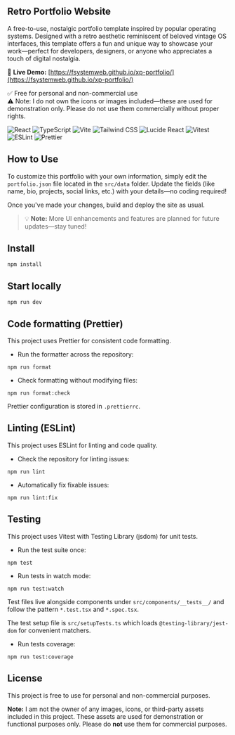 ## Retro Portfolio Website

A free-to-use, nostalgic portfolio template inspired by popular operating systems. Designed with a retro aesthetic reminiscent of beloved vintage OS interfaces, this template offers a fun and unique way to showcase your work—perfect for developers, designers, or anyone who appreciates a touch of digital nostalgia.

🔗 **Live Demo:** [https://fsystemweb.github.io/xp-portfolio/](https://fsystemweb.github.io/xp-portfolio/)

✅ Free for personal and non-commercial use  
⚠️ Note: I do not own the icons or images included—these are used for demonstration only. Please do not use them commercially without proper rights.

![React](https://img.shields.io/badge/React-61DAFB?style=for-the-badge&logo=react&logoColor=black)
![TypeScript](https://img.shields.io/badge/TypeScript-3178C6?style=for-the-badge&logo=typescript&logoColor=white)
![Vite](https://img.shields.io/badge/Vite-646CFF?style=for-the-badge&logo=vite&logoColor=white)
![Tailwind CSS](https://img.shields.io/badge/Tailwind_CSS-38B2AC?style=for-the-badge&logo=tailwind-css&logoColor=white)
![Lucide React](https://img.shields.io/badge/Lucide_React-000000?style=for-the-badge&logo=react&logoColor=white)
![Vitest](https://img.shields.io/badge/Vitest-6E9F18?style=for-the-badge&logo=vitest&logoColor=white)
![ESLint](https://img.shields.io/badge/ESLint-4B32C3?style=for-the-badge&logo=eslint&logoColor=white)
![Prettier](https://img.shields.io/badge/Prettier-F7B93E?style=for-the-badge&logo=prettier&logoColor=black)

## How to Use

To customize this portfolio with your own information, simply edit the `portfolio.json` file located in the `src/data` folder. Update the fields (like name, bio, projects, social links, etc.) with your details—no coding required!

Once you've made your changes, build and deploy the site as usual.

> 💡 **Note:** More UI enhancements and features are planned for future updates—stay tuned!

## Install

```
npm install
```

## Start locally

```
npm run dev
```

## Code formatting (Prettier)

This project uses Prettier for consistent code formatting.

- Run the formatter across the repository:

```
npm run format
```

- Check formatting without modifying files:

```
npm run format:check
```

Prettier configuration is stored in `.prettierrc`.

## Linting (ESLint)

This project uses ESLint for linting and code quality.

- Check the repository for linting issues:

```
npm run lint
```

- Automatically fix fixable issues:

```
npm run lint:fix
```

## Testing

This project uses Vitest with Testing Library (jsdom) for unit tests.

- Run the test suite once:

```
npm test
```

- Run tests in watch mode:

```
npm run test:watch
```

Test files live alongside components under `src/components/__tests__/` and follow the pattern `*.test.tsx` and `*.spec.tsx`.

The test setup file is `src/setupTests.ts` which loads `@testing-library/jest-dom` for convenient matchers.

- Run tests coverage:

```
npm run test:coverage
```

## License

This project is free to use for personal and non-commercial purposes.

**Note:** I am not the owner of any images, icons, or third-party assets included in this project. These assets are used for demonstration or functional purposes only. Please do **not** use them for commercial purposes.